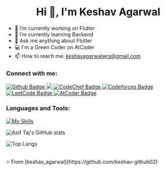  <h1 align="center">Hi 👋, I'm Keshav Agarwal</h1>

- 🔭 I’m currently working on Flutter
- 🌱 I’m currently learning Backend
- 💬 Ask me anything about Flutter
- 💻 I'm a Green Coder on AtCoder
- 📫 How to reach me: keshavagarwalwrs@gmail.com
  
  
### Connect with me:
<div id="badges">
  <a href="https://github.com/keshav-github02">
    <img src="https://img.shields.io/badge/Github-white?style=for-the-badge&logo=Github&logoColor=black" alt="Github Badge"/>
  </a>
   <a href="https://www.linkedin.com/in/keshav-agarwal-b5874b257/">
    <img src="https://img.shields.io/badge/LinkedIn-blue?style=for-the-badge&logo=linkedin&logoColor=white"/>
  </a>
   <a href="https://www.codechef.com/users/keshav2022ug10">
    <img src="https://img.shields.io/badge/CodeChef-orange?style=for-the-badge&logo=codechef&logoColor=white" alt="CodeChef Badge"/>
</a>

<a href="https://codeforces.com/profile/keshav_agarwal02">
    <img src="https://img.shields.io/badge/Codeforces-blue?style=for-the-badge&logo=codeforces&logoColor=white" alt="Codeforces Badge"/>
</a>

<a href="https://leetcode.com/u/keshavagarwal02/">
    <img src="https://img.shields.io/badge/LeetCode-yellow?style=for-the-badge&logo=leetcode&logoColor=white" alt="LeetCode Badge"/>
</a>

<a href="https://atcoder.jp/users/keshav_agar">
    <img src="https://img.shields.io/badge/AtCoder-purple?style=for-the-badge&logo=atcoder&logoColor=white" alt="AtCoder Badge"/>
</a>

</div>

### Languages and Tools:
[![My Skills](https://skillicons.dev/icons?i=flutter,dart,firebase,github,git,postman,cpp,py,cmake&perline=5)](https://skillicons.dev)

![Asif Taj's GitHub stats](https://github-readme-stats.vercel.app/api?username=keshav-github02&show_icons=true&theme=dark)

![Top Langs](https://github-readme-stats.vercel.app/api/top-langs/?username=keshav-github02&theme=dark)


<br>
⭐️ From [keshav_agarwal](https://github.com/keshav-github02)
